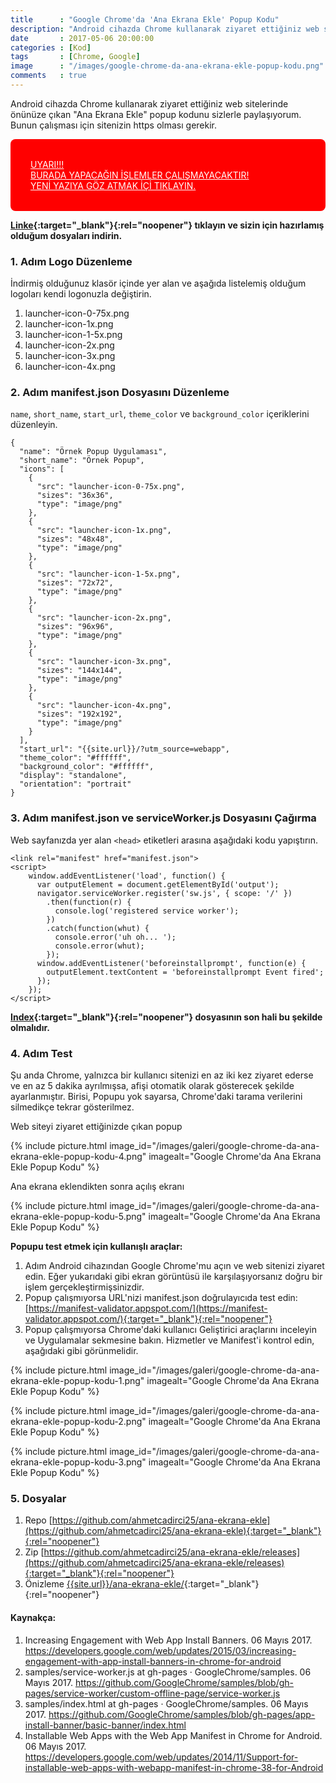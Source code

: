 ```yaml
---
title      : "Google Chrome'da 'Ana Ekrana Ekle' Popup Kodu"
description: "Android cihazda Chrome kullanarak ziyaret ettiğiniz web sitelerinde önünüze çıkan 'Ana Ekrana Ekle' popup kodunu sizlerle paylaşıyorum."
date       : 2017-05-06 20:00:00
categories : [Kod]
tags       : [Chrome, Google]
image      : "/images/google-chrome-da-ana-ekrana-ekle-popup-kodu.png"
comments   : true
---
```


Android cihazda Chrome kullanarak ziyaret ettiğiniz web sitelerinde önünüze çıkan "Ana Ekrana Ekle" popup kodunu sizlerle paylaşıyorum. Bunun çalışması için sitenizin https olması gerekir.

<p style="background: red;padding: 2rem; border-radius: .5rem;"><a href="{{site.url}}/2018/android-cihazlarda-ana-ekrana-ekle-popup-kodu/" style="color: white;"> UYARI!!! <br> BURADA YAPACAĞIN İŞLEMLER ÇALIŞMAYACAKTIR! <br> YENİ YAZIYA GÖZ ATMAK İÇİ TIKLAYIN.</a></p>

**[Linke](https://github.com/ahmetcadirci25/ana-ekrana-ekle/releases/tag/v1){:target="_blank"}{:rel="noopener"} tıklayın ve sizin için hazırlamış olduğum dosyaları indirin.**

### 1. Adım Logo Düzenleme

İndirmiş olduğunuz klasör içinde yer alan ve aşağıda listelemiş olduğum logoları kendi logonuzla değiştirin. 

1. launcher-icon-0-75x.png
2. launcher-icon-1x.png
3. launcher-icon-1-5x.png
4. launcher-icon-2x.png
5. launcher-icon-3x.png
6. launcher-icon-4x.png


### 2. Adım manifest.json Dosyasını Düzenleme

`name`, `short_name`, `start_url`, `theme_color` ve `background_color` içeriklerini düzenleyin. 

```
{
  "name": "Örnek Popup Uygulaması",
  "short_name": "Örnek Popup",
  "icons": [
    {
      "src": "launcher-icon-0-75x.png",
      "sizes": "36x36",
      "type": "image/png"
    },
    {
      "src": "launcher-icon-1x.png",
      "sizes": "48x48",
      "type": "image/png"
    },
    {
      "src": "launcher-icon-1-5x.png",
      "sizes": "72x72",
      "type": "image/png"
    },
    {
      "src": "launcher-icon-2x.png",
      "sizes": "96x96",
      "type": "image/png"
    },
    {
      "src": "launcher-icon-3x.png",
      "sizes": "144x144",
      "type": "image/png"
    },
    {
      "src": "launcher-icon-4x.png",
      "sizes": "192x192",
      "type": "image/png"
    }
  ],
  "start_url": "{{site.url}}/?utm_source=webapp",
  "theme_color": "#ffffff",
  "background_color": "#ffffff",
  "display": "standalone",
  "orientation": "portrait"
}
```

### 3. Adım manifest.json ve serviceWorker.js Dosyasını Çağırma

Web sayfanızda yer alan `<head>` etiketleri arasına aşağıdaki kodu yapıştırın. 

```
<link rel="manifest" href="manifest.json">
<script>
    window.addEventListener('load', function() {
      var outputElement = document.getElementById('output');
      navigator.serviceWorker.register('sw.js', { scope: '/' })
        .then(function(r) {
          console.log('registered service worker');
        })
        .catch(function(whut) {
          console.error('uh oh... ');
          console.error(whut);
        });
      window.addEventListener('beforeinstallprompt', function(e) {
        outputElement.textContent = 'beforeinstallprompt Event fired';
      });
    });
</script>
```

**[Index](https://github.com/ahmetcadirci25/ana-ekrana-ekle/blob/gh-pages/index.html){:target="_blank"}{:rel="noopener"} dosyasının son hali bu şekilde olmalıdır.**

### 4. Adım Test

Şu anda Chrome, yalnızca bir kullanıcı sitenizi en az iki kez ziyaret ederse ve en az 5 dakika ayrılmışsa, afişi otomatik olarak gösterecek şekilde ayarlanmıştır. Birisi, Popupu yok sayarsa, Chrome'daki tarama verilerini silmedikçe tekrar gösterilmez. 

Web siteyi ziyaret ettiğinizde çıkan popup

{% include picture.html image_id="/images/galeri/google-chrome-da-ana-ekrana-ekle-popup-kodu-4.png" imagealt="Google Chrome'da Ana Ekrana Ekle Popup Kodu" %}

Ana ekrana eklendikten sonra açılış ekranı

{% include picture.html image_id="/images/galeri/google-chrome-da-ana-ekrana-ekle-popup-kodu-5.png" imagealt="Google Chrome'da Ana Ekrana Ekle Popup Kodu" %}

**Popupu test etmek için kullanışlı araçlar:**

1. Adım Android cihazından Google Chrome'mu açın ve web sitenizi ziyaret edin. Eğer yukarıdaki gibi ekran görüntüsü ile karşılaşıyorsanız doğru bir işlem gerçekleştirmişsinizdir.
2. Popup çalışmıyorsa URL'nizi manifest.json doğrulayıcıda test edin: [https://manifest-validator.appspot.com/](https://manifest-validator.appspot.com/){:target="_blank"}{:rel="noopener"}
3. Popup çalışmıyorsa Chrome'daki kullanıcı Geliştirici araçlarını inceleyin ve Uygulamalar sekmesine bakın. Hizmetler ve Manifest'i kontrol edin, aşağıdaki gibi görünmelidir.

{% include picture.html image_id="/images/galeri/google-chrome-da-ana-ekrana-ekle-popup-kodu-1.png" imagealt="Google Chrome'da Ana Ekrana Ekle Popup Kodu" %}

{% include picture.html image_id="/images/galeri/google-chrome-da-ana-ekrana-ekle-popup-kodu-2.png" imagealt="Google Chrome'da Ana Ekrana Ekle Popup Kodu" %}

{% include picture.html image_id="/images/galeri/google-chrome-da-ana-ekrana-ekle-popup-kodu-3.png" imagealt="Google Chrome'da Ana Ekrana Ekle Popup Kodu" %}

### 5. Dosyalar

1. Repo [https://github.com/ahmetcadirci25/ana-ekrana-ekle](https://github.com/ahmetcadirci25/ana-ekrana-ekle){:target="_blank"}{:rel="noopener"}
2. Zip [https://github.com/ahmetcadirci25/ana-ekrana-ekle/releases](https://github.com/ahmetcadirci25/ana-ekrana-ekle/releases){:target="_blank"}{:rel="noopener"}
2. Önizleme [{{site.url}}/ana-ekrana-ekle/]({{site.url}}/ana-ekrana-ekle/){:target="_blank"}{:rel="noopener"}

#### Kaynakça:

1. Increasing Engagement with Web App Install Banners. 06 ‎Mayıs ‎2017. https://developers.google.com/web/updates/2015/03/increasing-engagement-with-app-install-banners-in-chrome-for-android
2. samples/service-worker.js at gh-pages · GoogleChrome/samples. 06 ‎Mayıs ‎2017. https://github.com/GoogleChrome/samples/blob/gh-pages/service-worker/custom-offline-page/service-worker.js
3. samples/index.html at gh-pages · GoogleChrome/samples. 06 Mayıs ‎2017. https://github.com/GoogleChrome/samples/blob/gh-pages/app-install-banner/basic-banner/index.html
4. Installable Web Apps with the Web App Manifest in Chrome for Android. 06 Mayıs ‎2017. https://developers.google.com/web/updates/2014/11/Support-for-installable-web-apps-with-webapp-manifest-in-chrome-38-for-Android
